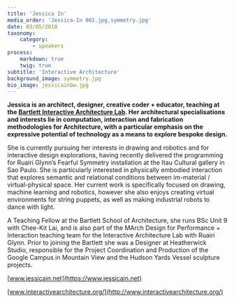 ```yaml
---
title: 'Jessica In'
media_order: 'Jessica-In 001.jpg,symmetry.jpg'
date: 03/05/2018
taxonomy:
    category:
        - speakers
process:
    markdown: true
    twig: true
subtitle: 'Interactive Architecture'
background_image: symmetry.jpg
bio_image: jessicainbw.jpg
---
```


**Jessica is an architect, designer, creative coder + educator, teaching at the [Bartlett Interactive Architecture Lab](http://www.interactivearchitecture.org/). Her architectural specialisations and interests lie in computation, interaction and fabrication methodologies for Architecture, with a particular emphasis on the expressive potential of technology as a means to explore bespoke design.**


She is currently pursuing her interests in drawing and robotics and for interactive design explorations, having recently delivered the programming for Ruairi Glynn’s Fearful Symmetry installation at the Itau Cultural gallery in Sao Paulo.  She is particularly interested in physically embodied interaction that explores semantic and relational conditions between im-material / virtual-physical space. Her current work is specifically focused on drawing, machine learning and robotics, however she also enjoys creating virtual environments for string puppets, as well as making industrial robots to dance with light.


A Teaching Fellow at the Bartlett School of Architecture, she runs BSc Unit 9 with Chee-Kit Lai, and is also part of the MArch Design for Performance + Interaction teaching team for the Interactive Architecture Lab with Ruairi Glynn. Prior to joining the Bartlett she was a Designer at Heatherwick Studio, responsible for the Project Coordination and Production of the Google Campus in Mountain View and the Hudson Yards Vessel sculpture projects.


[www.jessicain.net](https://www.jessicain.net)


[www.interactivearchitecture.org/](http://www.interactivearchitecture.org/)